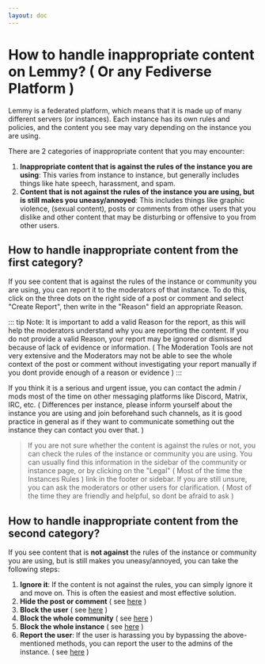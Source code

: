```yaml
---
layout: doc
---
```


<script setup>

const postReport = [{
  lightImageUrl: "/img/guide/lemmy/how-to-handle-inappropriate-content/report-post-light.png",
  darkImageUrl: "/img/guide/lemmy/how-to-handle-inappropriate-content/report-post-dark.png",
  alt: "Report Post",
  caption: "Report Post"
},{
  lightImageUrl: "/img/guide/lemmy/how-to-handle-inappropriate-content/report-comment-light.png",
  darkImageUrl: "/img/guide/lemmy/how-to-handle-inappropriate-content/report-comment-dark.png",
  alt: "Report Comment",
  caption: "Report Comment"
}]
</script>

# How to handle inappropriate content on Lemmy? ( Or any Fediverse Platform )

Lemmy is a federated platform, which means that it is made up of many different servers (or instances). Each instance
has its own rules and policies, and the content you see may vary depending on the instance you are using.

There are 2 categories of inappropriate content that you may encounter:

1. **Inappropriate content that is against the rules of the instance you are using**: This varies from instance to
   instance, but generally includes things like hate speech, harassment, and spam.
2. **Content that is not against the rules of the instance you are using, but is still makes you uneasy/annoyed**: This
   includes things like graphic violence, (sexual content), posts or comments from other users that you dislike and
   other content that may be disturbing or offensive to you from other users.

## How to handle inappropriate content from the first category?

If you see content that is against the rules of the instance or community you are using, you can report it to the
moderators of that instance. To do this, click on the three dots on the right side of a post or comment and select
"Create Report", then write in the "Reason" field an appropriate Reason.

<ThemedImageGallery
:images="postReport"
/>

::: tip Note:
It is important to add a valid Reason for the report, as this will help the moderators understand why you are
reporting the content. If you do not provide a valid Reason, your report may be ignored or dismissed because of lack of
evidence or information. ( The Moderation Tools are not very extensive and the Moderators may not be
able to see the whole context of the post or comment without investigating your report manually if you dont provide
enough of a reason or evidence )
:::

If you think it is a serious and urgent issue, you can contact the admin / mods most of the time on other messaging
platforms like Discord, Matrix, IRC, etc. ( Differences per instance, please inform yourself about the instance you are
using and join beforehand such channels, as it is good practice in general as if they want to communicate something out
the instance they can contact you over that. )

> If you are not sure whether the content is against the rules or not, you can check the rules of the instance or
> community you are using. You can usually find this information in the sidebar of the community or instance page, or
> by clicking on the "Legal" ( Most of the time the Instances Rules ) link in the footer or sidebar. If you are still
> unsure, you can ask the moderators or other users for clarification. ( Most of the time they are friendly and helpful,
> so dont be afraid to ask )

## How to handle inappropriate content from the second category?

If you see content that is **not against** the rules of the instance or community you are using, but is still makes you
uneasy/annoyed, you can take the following steps:

1. **Ignore it**: If the content is not against the rules, you can simply ignore it and move on. This is often the
   easiest and most effective solution.
2. **Hide the post or comment** ( see [here](/en/guide/lemmy/for-users/how-to-hide#show-hide-hidden-posts) )
3. **Block the user** ( see [here](/en/guide/lemmy/for-users/how-to-block#blocking-a-user) )
4. **Block the whole community** ( see [here](/en/guide/lemmy/for-users/how-to-block#blocking-a-community) )
5. **Block the whole instance** ( see [here](/en/guide/lemmy/for-users/how-to-block#blocking-an-instance) )
6. **Report the user**: If the user is harassing you by bypassing the above-mentioned methods, you can report the user
   to the admins of the instance. (
   see [here](/en/guide/lemmy/for-users/how-to-handle-inappropriate-content#how-to-handle-inappropriate-content-from-the-first-category) )